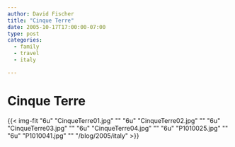 ```yaml
---
author: David Fischer
title: "Cinque Terre"
date: 2005-10-17T17:00:00-07:00
type: post
categories:
  - family
  - travel
  - italy

---
```


Cinque Terre
============

<!--more-->

{{< img-fit
    "6u" "CinqueTerre01.jpg" ""
    "6u" "CinqueTerre02.jpg" ""
    "6u" "CinqueTerre03.jpg" ""
    "6u" "CinqueTerre04.jpg" ""
    "6u" "P1010025.jpg" ""
    "6u" "P1010041.jpg" ""
    "/blog/2005/italy" >}}

